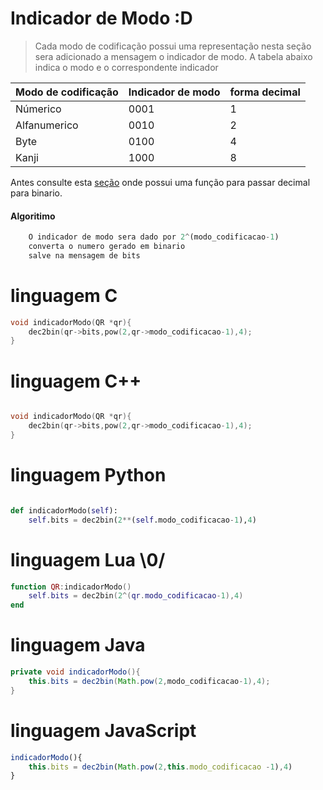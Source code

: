 # Indicador de Modo :D
> Cada modo de codificação possui uma representação
> nesta seção sera adicionado a mensagem o indicador de modo.
> A tabela abaixo indica o modo e o correspondente indicador

| Modo de codificação | Indicador de modo | forma decimal |
| :---- | :---- | :---- |
| Númerico | 0001 | 1 |
| Alfanumerico | 0010 | 2 |
| Byte | 0100 | 4 |
| Kanji| 1000 | 8 |


Antes consulte esta [seção](dec2bin.md) onde possui uma função para passar decimal para binario.

####  Algoritimo
 
```python
    O indicador de modo sera dado por 2^(modo_codificacao-1)
    converta o numero gerado em binario 
    salve na mensagem de bits
```


# linguagem C
```C
void indicadorModo(QR *qr){
    dec2bin(qr->bits,pow(2,qr->modo_codificacao-1),4);
}
```
# linguagem C++ 
```Cpp

void indicadorModo(QR *qr){
    dec2bin(qr->bits,pow(2,qr->modo_codificacao-1),4);
}
```
# linguagem Python
```Python

def indicadorModo(self):
    self.bits = dec2bin(2**(self.modo_codificacao-1),4)

```
# linguagem Lua \0/
```lua
function QR:indicadorModo()
    self.bits = dec2bin(2^(qr.modo_codificacao-1),4)
end
```
# linguagem Java
```Java
private void indicadorModo(){
    this.bits = dec2bin(Math.pow(2,modo_codificacao-1),4);
}
```
# linguagem JavaScript
```javaScript
indicadorModo(){
    this.bits = dec2bin(Math.pow(2,this.modo_codificacao -1),4)
}
```
